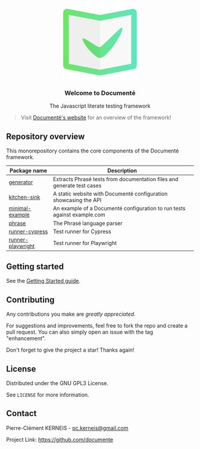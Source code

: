 <p align="center">
    <a href="https://github.com/documente/documente">
        <img alt="Logo for the Documenté literate testing framework" src="https://github.com/documente/documente.github.io/raw/main/public/logo.svg" title="Documenté logo" width="200"/>
    </a>
</p>

<h3 align="center">Welcome to Documenté</h3>

<p align="center">
The Javascript literate testing framework
</p>

> Visit [Documenté's website](https://documente.github.io) for an overview of the framework!

## Repository overview

This monorepository contains the core components of the Documenté framework.

| Package name | Description |
| ------------ | ----------- |
| [generator](./packages/generator) | Extracts Phrasé tests from documentation files and generate test cases |
| [kitchen-sink](./packages/kitchen-sink) | A static website with Documenté configuration showcasing the API |
| [minimal-example](./packages/minimal-example) | An example of a Documenté configuration to run tests against example.com |
| [phrase](./packages/phrase) | The Phrasé language parser |
| [runner-cypress](./packages/runner-cypress) | Test runner for Cypress |
| [runner-playwright](./packages/runner-playwright) | Test runner for Playwright |

## Getting started

See the [Getting Started guide](https://documente.github.io/getting-started.html).

## Contributing

Any contributions you make are _greatly appreciated_.

For suggestions and improvements, feel free to fork the repo and create a pull request. You can also simply open an issue with the tag "enhancement".

Don't forget to give the project a star! Thanks again!

## License

Distributed under the GNU GPL3 License.

See `LICENSE` for more information.

## Contact

Pierre-Clément KERNEIS - pc.kerneis@gmail.com

Project Link: https://github.com/documente
